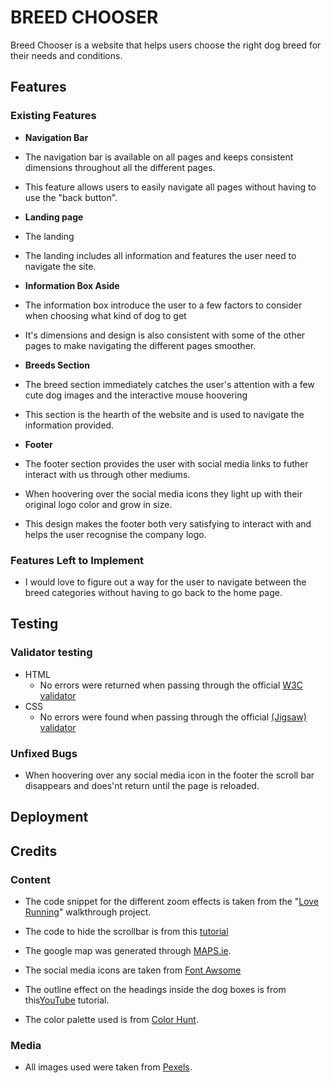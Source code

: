 # BREED CHOOSER

Breed Chooser is a website that helps users choose the right dog breed for their needs and conditions.

## Features

### Existing Features

- __Navigation Bar__

- The navigation bar is available on all pages and keeps consistent dimensions throughout all the different pages.
- This feature allows users to easily navigate all pages without having to use the "back button". 

- __Landing page__

- The landing 
- The landing includes all information and features the user need to navigate the site.

- __Information Box Aside__

- The information box introduce the user to a few factors to consider when choosing what kind of dog to get
- It's dimensions and design is also consistent with some of the other pages to make navigating the different pages smoother.

- __Breeds Section__

- The breed section immediately catches the user's attention with a few cute dog images and the interactive mouse hoovering
- This section is the hearth of the website and is used to navigate the information provided.

- __Footer__

- The footer section provides the user with social media links to futher interact with us through other mediums.
- When hoovering over the social media icons they light up with their original logo color and grow in size.
- This design makes the footer both very satisfying to interact with and helps the user recognise the company logo.

### Features Left to Implement

- I would love to figure out a way for the user to navigate between the breed categories without having to go back to the home page.

## Testing

### Validator testing

- HTML
  - No errors were returned when passing through the official [W3C validator](https://validator.w3.org/nu/?doc=https%3A%2F%2Fcode-institute-org.github.io%2Flove-running-2.0%2Findex.html)
- CSS
  - No errors were found when passing through the official [(Jigsaw) validator](https://jigsaw.w3.org/css-validator/validator?uri=https%3A%2F%2Fvalidator.w3.org%2Fnu%2F%3Fdoc%3Dhttps%253A%252F%252Fcode-institute-org.github.io%252Flove-running-2.0%252Findex.html&profile=css3svg&usermedium=all&warning=1&vextwarning=&lang=en#css)

### Unfixed Bugs

- When hoovering over any social media icon in the footer the scroll bar disappears and does'nt return until the page is reloaded.

## Deployment

## Credits

### Content

- The code snippet for the different zoom effects is taken from the "[Love Running](https://www.youtube.com/watch?v=F0XY13Fjblw&t=77s)" walkthrough project.

- The code to hide the scrollbar is from this [tutorial](https://www.w3schools.com/howto/howto_css_hide_scrollbars.asp)

- The google map was generated through [MAPS.ie](https://www.maps.ie/create-google-map/).

- The social media icons are taken from [Font Awsome](https://fontawesome.com/)

- The outline effect on the headings inside the dog boxes is from this[YouTube](https://www.youtube.com/watch?v=Hx1p1vQeHCg) tutorial.

- The color palette used is from [Color Hunt](https://colorhunt.co/palette/27374d526d829db2bfdde6ed).

### Media

- All images used were taken from [Pexels](https://www.pexels.com/).


